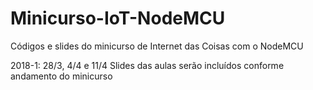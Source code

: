 # Minicurso-IoT-NodeMCU
Códigos e slides do minicurso de Internet das Coisas com o NodeMCU

2018-1: 28/3, 4/4 e 11/4
Slides das aulas serão incluídos conforme andamento do minicurso
